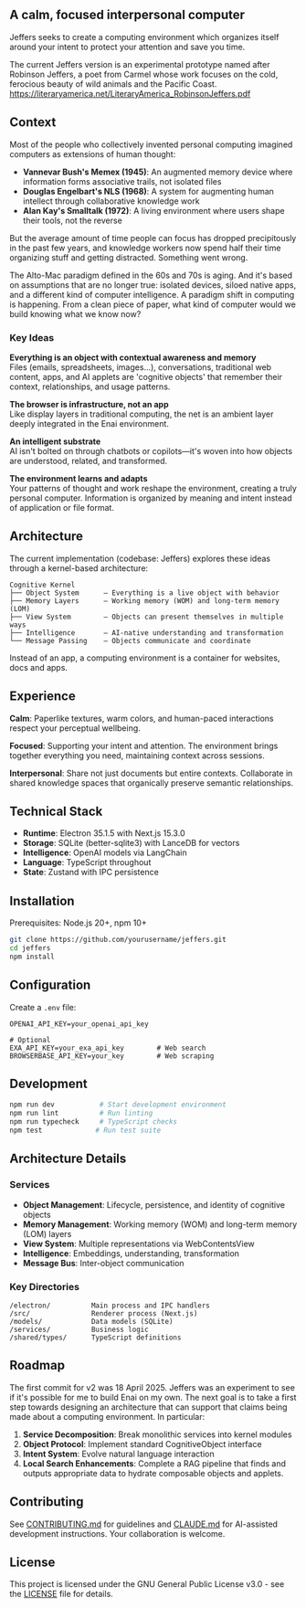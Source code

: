 ## A calm, focused interpersonal computer

Jeffers seeks to create a computing environment which organizes itself around your intent to protect your attention and save you time.

The current Jeffers version is an experimental prototype named after Robinson Jeffers, a poet from Carmel whose work focuses on the cold, ferocious beauty of wild animals and the Pacific Coast. https://literaryamerica.net/LiteraryAmerica_RobinsonJeffers.pdf

## Context

Most of the people who collectively invented personal computing imagined computers as extensions of human thought:

- **Vannevar Bush's Memex (1945)**: An augmented memory device where information forms associative trails, not isolated files
- **Douglas Engelbart's NLS (1968)**: A system for augmenting human intellect through collaborative knowledge work
- **Alan Kay's Smalltalk (1972)**: A living environment where users shape their tools, not the reverse

But the average amount of time people can focus has dropped precipitously in the past few years, and knowledge workers now spend half their time organizing stuff and getting distracted. Something went wrong. 

The Alto-Mac paradigm defined in the 60s and 70s is aging. And it's based on assumptions that are no longer true: isolated devices, siloed native apps, and a different kind of computer intelligence. A paradigm shift in computing is happening. From a clean piece of paper, what kind of computer would we build knowing what we know now?


### Key Ideas

**Everything is an object with contextual awareness and memory**  
Files (emails, spreadsheets, images...), conversations, traditional web content, apps, and AI applets are 'cognitive objects' that remember their context, relationships, and usage patterns.

**The browser is infrastructure, not an app**  
Like display layers in traditional computing, the net is an ambient layer deeply integrated in the Enai environment.

**An intelligent substrate**  
AI isn't bolted on through chatbots or copilots—it's woven into how objects are understood, related, and transformed.

**The environment learns and adapts**  
Your patterns of thought and work reshape the environment, creating a truly personal computer. Information is organized by meaning and intent instead of application or file format.


## Architecture

The current implementation (codebase: Jeffers) explores these ideas through a kernel-based architecture:

```
Cognitive Kernel
├── Object System      — Everything is a live object with behavior
├── Memory Layers      — Working memory (WOM) and long-term memory (LOM)  
├── View System        — Objects can present themselves in multiple ways
├── Intelligence       — AI-native understanding and transformation
└── Message Passing    — Objects communicate and coordinate
```

Instead of an app, a computing environment is a container for websites, docs and apps.

## Experience

**Calm**: Paperlike textures, warm colors, and human-paced interactions respect your perceptual wellbeing.

**Focused**: Supporting your intent and attention. The environment brings together everything you need, maintaining context across sessions.

**Interpersonal**: Share not just documents but entire contexts. Collaborate in shared knowledge spaces that organically preserve semantic relationships.


## Technical Stack

- **Runtime**: Electron 35.1.5 with Next.js 15.3.0
- **Storage**: SQLite (better-sqlite3) with LanceDB for vectors
- **Intelligence**: OpenAI models via LangChain
- **Language**: TypeScript throughout
- **State**: Zustand with IPC persistence

## Installation

Prerequisites: Node.js 20+, npm 10+

```bash
git clone https://github.com/yourusername/jeffers.git
cd jeffers
npm install
```

## Configuration

Create a `.env` file:

```
OPENAI_API_KEY=your_openai_api_key

# Optional
EXA_API_KEY=your_exa_api_key        # Web search
BROWSERBASE_API_KEY=your_key        # Web scraping
```

## Development

```bash
npm run dev           # Start development environment
npm run lint          # Run linting
npm run typecheck     # TypeScript checks
npm test             # Run test suite
```

## Architecture Details

### Services
- **Object Management**: Lifecycle, persistence, and identity of cognitive objects
- **Memory Management**: Working memory (WOM) and long-term memory (LOM) layers
- **View System**: Multiple representations via WebContentsView
- **Intelligence**: Embeddings, understanding, transformation
- **Message Bus**: Inter-object communication

### Key Directories
```
/electron/          Main process and IPC handlers
/src/               Renderer process (Next.js)
/models/            Data models (SQLite)
/services/          Business logic
/shared/types/      TypeScript definitions
```

## Roadmap

The first commit for v2 was 18 April 2025. Jeffers was an experiment to see if it's possible for me to build Enai on my own. The next goal is to take a first step towards designing an architecture that can support that claims being made about a computing environment. In particular:

1. **Service Decomposition**: Break monolithic services into kernel modules
2. **Object Protocol**: Implement standard CognitiveObject interface
3. **Intent System**: Evolve natural language interaction
4. **Local Search Enhancements**: Complete a RAG pipeline that finds and outputs appropriate data to hydrate composable objects and applets. 

## Contributing

See [CONTRIBUTING.md](./CONTRIBUTING.md) for guidelines and [CLAUDE.md](./CLAUDE.md) for AI-assisted development instructions. Your collaboration is welcome.

## License

This project is licensed under the GNU General Public License v3.0 - see the [LICENSE](LICENSE) file for details.
